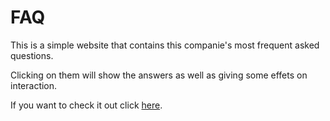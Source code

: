 # FAQ

This is a simple website that contains this companie's most frequent asked questions.

Clicking on them will show the answers as well as giving some effets on interaction.

If you want to check it out click [here](https://peaceful-pike-3cee75.netlify.app/).
